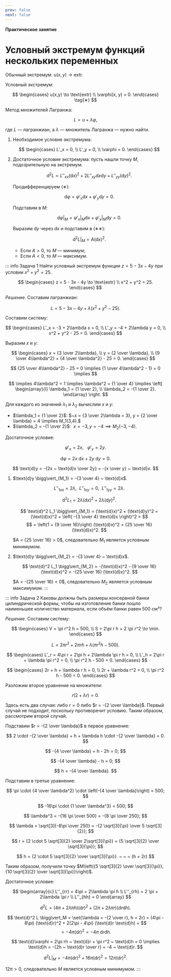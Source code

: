 ```yaml
---
prev: false
next: false
---
```


**Практическое занятие**

# Условный экстремум функций нескольких переменных

Обычный экстремум: $u(x, y) \to \text{extr}$.

Условный экстремум:

$$
\begin{cases}
u(x,y) \to \text{extr} \\
\varphi(x, y) = 0.
\end{cases} \tag{∗}
$$

Метод множителей Лагранжа:

$$
L = u + \lambda \varphi,
$$

где $L$ — лагранжиан, а $\lambda$ — множитель Лагранжа — нужно найти.

1. Необходимое условие экстремума:

   $$
   \begin{cases}
   L'_x = 0, \\
   L'_y = 0, \\
   \varphi = 0.
   \end{cases}
   $$

2. Достаточное условие экстремума: пусть нашли точку $M$, подозрительную на экстремум.

   $$
   \text{d}^2 L = L''_{xx} (\text{d}x)^2 + 2 L''_{xy} \text{d}x\text{d}y + L''_{yy} (\text{d}y)^2. \tag{∗∗}
   $$

   Продифференцируем $(∗)$:

   $$
   \text{d}\varphi = \varphi'_x \text{d}x + \varphi'_y \text{d}y = 0.
   $$

   Подставим в $M$:

   $$
    \text{d}\varphi \bigg\vert_M = \varphi'_x \bigg\vert_M \text{d}x + \varphi'_y \bigg\vert_M \text{d}y = 0.
   $$

   Выразим $\text{d}y$ через $\text{d}x$ и подставим в $(∗∗)$:

   $$
   \text{d}^2 L \bigg\vert_M = A(\text{d}x)^2.
   $$

   * Если $A > 0$, то $M$ — минимум;
   * Если $A < 0$, то $M$ — максимум.

::: info Задача 1
Найти условный экстремум функции $z = 5 - 3x - 4y$ при условии $x^2 + y^2 = 25$.

$$
\begin{cases}
z = 5 - 3x - 4y \to \text{extr} \\
x^2 + y^2 = 25.
\end{cases}
$$

*Решение.* Составим лагранжиан:

$$
L = 5 - 3x - 4y + \lambda \left( x^2 + y^2 - 25 \right).
$$

Составим систему:

$$
\begin{cases}
L'_x = -3 + 2\lambda x = 0, \\
L'_y = -4 + 2\lambda y = 0, \\
x^2 + y^2 - 25 = 0.
\end{cases}
$$

Выразим $x$ и $y$:

$$
\begin{cases}
x = {3 \over 2\lambda}, \\
y = {2 \over \lambda}, \\
{9 \over 4\lambda^2} + {4 \over \lambda^2} - 25 = 0.
\end{cases}
$$

$$
{25 \over 4\lambda^2} - 25 = 0 \implies {1 \over 4\lambda^2 - 1} = 0 \implies
$$

$$
\implies 4\lambda^2 = 1 \implies \lambda^2 = {1 \over 4} \implies \left[
    \begin{array}{l}
    \lambda_1 = {1 \over 2}, \\
    \lambda_2 = -{1 \over 2}.
    \end{array}
\right.
$$

Для каждого из значений $\lambda_1$ и $\lambda_2$ вычислим $x$ и $y$:

* $\lambda_1 = {1 \over 2}$: $~x = {3 \over 2\lambda = 3}, y = {2 \over \lambda} = 4 \implies M_1(3,4).$
* $\lambda_2 = -{1 \over 2}$: $~x = -3, y = -4 \implies M_2(-3, -4)$.

Достаточное условие:

$$
\varphi'_x = 2x, ~ ~ ~ \varphi'_y = 2y.
$$

$$
\text{d}\varphi = 2x ~ \text{d}x + 2y ~ \text{d}y = 0.
$$

$$
\text{d}y = -{2x ~ \text{d}x \over 2y} = -{x \over y} ~ \text{d}x.
$$

1. $\text{d}y \bigg\vert_{M_1} = -{3 \over 4} ~ \text{d}x$.

   $$
   L''_{1xx} = 2\lambda, ~ ~ L''_{1xy} = 0, ~ ~ L''_{1yy} = 2\lambda.
   $$

   $$
   \text{d}^2 L_1 = 2\lambda (\text{d}x)^2 + 2\lambda (\text{d}y)^2.
   $$

   $$
   \text{d}^2 L_1 \bigg\vert_{M_1} = (\text{d}x)^2 + (\text{d}y)^2 = (\text{d}x)^2 + \left( -{3 \over 4} \text{d}x \right)^2 =
   $$
   $$
   = \left(1 + {9 \over 16}\right) (\text{d}x)^2 = {25 \over 16} (\text{d}x)^2.
   $$

   $A = {25 \over 16} > 0$, следовательно $M_1$ является условным минимумом.

2. $\text{d}y \bigg\vert_{M_2} = -{3 \over 4} ~ \text{d}x$.

   $$
   \text{d}^2 L_1 \bigg\vert_{M_2} = -(\text{d}x)^2 - {9 \over 16} (\text{d}x)^2 = -{25 \over 16} (\text{d}x)^2.
   $$

   $A = -{25 \over 16} < 0$, следовательно $M_2$ является условным максимумом.
:::

::: info Задача 2
Каковы должны быть размеры консервной банки цилиндрической формы, чтобы на изготовление банки пошло наименьшее количество материала, если объём банки равен 500 см³?

*Решение.* Составим систему:

$$
\begin{cases}
V = \pi r^2 h = 500, \\
S = 2\pi r h + 2 \pi r^2 \to \min.
\end{cases}
$$

$$
L = 2\pi r^2 + 2\pi r h + \lambda(\pi r^2 h - 500).
$$

$$
\begin{cases}
L'_r = 4\pi r + 2\pi h + 2\lambda \pi r h = 0, \\
L'_h = 2\pi r + \lambda \pi r^2 = 0, \\
\pi r^2 h - 500 = 0.
\end{cases}
$$

$$
\begin{cases}
2r + h + \lambda r h = 0, \\
2r + \lambda r^2 = 0, \\
\pi r^2 h - 500 = 0.
\end{cases}
$$

Разложим второе уравнение на множители:

$$
r(2 + \lambda r) = 0.
$$

Здесь есть два случая: либо $r = 0$ либо $r = -{2 \over \lambda}$. Первый случай не подходит, поскольку противоречит условию. Таким образом, рассмотрим второй случай.

Подставим $r = -{2 \over \lambda}$ в первое уравнение:

$$
2 \cdot -{2 \over \lambda} + h + \lambda h \cdot -{2 \over \lambda} = 0.
$$

$$
-{4 \over \lambda} + h - 2h = 0;
$$

$$
-{4 \over \lambda} - h = 0;
$$

$$
h = -{4 \over \lambda}.
$$

Подставим в третье уравнение:

$$
\pi \cdot {4 \over \lambda^2} \cdot \left(-{4 \over \lambda}\right) = 500;
$$

$$
-16\pi \cdot {1 \over \lambda^3} = 500;
$$

$$
\lambda^3 = -{16 \pi \over 500} = -{8 \pi \over 250};
$$

$$
\lambda = \sqrt[3]{-8\pi \over 250} = -{2 \sqrt[3]{\pi} \over 5 \sqrt[3]{2}};
$$

$$
r = {2 \cdot 5 \sqrt[3]{2} \over 2\sqrt[3]{\pi}} = {5 \sqrt[3]{2} \over \sqrt[3]{\pi}};
$$

$$
h = {2 \cdot 5 \sqrt[3]{2} \over \sqrt[3]{\pi}}. ~ ~ ~ (h = 2r)
$$

Таким образом, получили точку $M\left({5 \sqrt[3]{2} \over \sqrt[3]{\pi}}, {10 \sqrt[3]{2} \over \sqrt[3]{\pi}}\right)$.

Достаточное условие:

$$
\begin{array}{c}
L''_{rr} = 4\pi + 2\lambda \pi h \\
L''_{rh} = 2 \pi + 2\lambda \pi r \\
L''_{hh} = 0
\end{array}
$$

$$
\text{d}^2 L = (4\pi + 2\lambda \pi h) (\text{d}r)^2 + (2\pi + 2\lambda \pi r)(\text{d}r \text{d}h).
$$

$$
\text{d}^2 L \bigg\vert_M = \set{\lambda = -{2 \over r}, h = 2r} = (4\pi - 8\pi) (\text{d}r)^2 + 2(2\pi - 4\pi) (\text{d}r \text{d}h) =
$$
$$
= -4\pi (\text{d}r)^2 = -4\pi ~ \text{d}r \text{d}h.
$$

$$
\text{d}\varphi = 2\pi rh ~ \text{d}r + \pi r^2 ~ \text{d}h = 0 \implies \text{d}h = -{2h ~ \text{d}r \over r} = -4 ~ \text{d}r.
$$

$$
\text{d}^2 L \bigg\vert_M = -4\pi (\text{d}r)^2 + 16\pi (\text{d}r)^2 = 12\pi (\text{d}r)^2.
$$

$12\pi > 0$, следовательно $M$ является условным минимумом.
:::